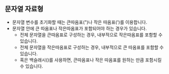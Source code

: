 ## 문자열 자료형
- 문자열 변수를 초기화할 때는 큰따옴표(")나 작은 따옴표(')를 이용합니다.
- 문자열 안에 큰 따옴표나 작은따옴표가 포함되어야 하는 경우가 있습니다.
  - 전체 문자열을 큰따옴표로 구성하는 경우, 내부적으로 작은따옴표를 포함할 수 있습니다.
  - 전체 문자열을 작은따옴표로 구성하는 경우, 내부적으로 큰 따옴표를 포함할 수 있습니다.
  - 혹은 백슬래시(\)를 사용하면, 큰따옴표나 작은 따옴표를 원하는 만큼 포함시킬 수 있습니다. 
